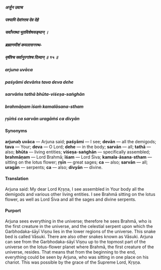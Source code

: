 ##### अर्जुन उवाच
##### पश्यामि देवांस्तव देव देहे
##### सर्वांस्तथा भूतविशेषसङ्घान् ।
##### ब्रह्माणमीशं कमलासनस्थ-
##### मृषींश्च सर्वानुरगांश्च दिव्यान् ॥ १५ ॥

##### arjuna uvāca
##### paśyāmi devāṁs tava deva dehe
##### sarvāṁs tathā bhūta-viśeṣa-saṅghān
##### brahmāṇam īśaṁ kamalāsana-stham
##### ṛṣīṁś ca sarvān uragāṁś ca divyān

#### Synonyms

**arjunaḥ** **uvāca** — Arjuna said; **paśyāmi** — I see; **devān** — all the demigods; **tava** — Your; **deva** — O Lord; **dehe** — in the body; **sarvān** — all; **tathā** — also; **bhūta** — living entities; **viśeṣa**-**saṅghān** — specifically assembled; **brahmāṇam** — Lord Brahmā; **īśam** — Lord Śiva; **kamala**-**āsana**-**stham** — sitting on the lotus flower; **ṛṣīn** — great sages; **ca** — also; **sarvān** — all; **uragān** — serpents; **ca** — also; **divyān** — divine.

#### Translation

Arjuna said: My dear Lord Kṛṣṇa, I see assembled in Your body all the demigods and various other living entities. I see Brahmā sitting on the lotus flower, as well as Lord Śiva and all the sages and divine serpents.

#### Purport

Arjuna sees everything in the universe; therefore he sees Brahmā, who is the first creature in the universe, and the celestial serpent upon which the Garbhodaka-śāyī Viṣṇu lies in the lower regions of the universe. This snake bed is called Vāsuki. There are also other snakes known as Vāsuki. Arjuna can see from the Garbhodaka-śāyī Viṣṇu up to the topmost part of the universe on the lotus-flower planet where Brahmā, the first creature of the universe, resides. That means that from the beginning to the end, everything could be seen by Arjuna, who was sitting in one place on his chariot. This was possible by the grace of the Supreme Lord, Kṛṣṇa.